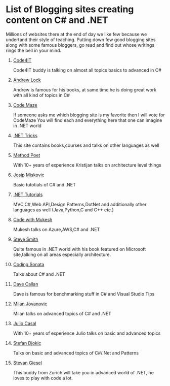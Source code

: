 # List of Blogging sites creating content on C# and .NET


Millions of websites there at the end of day we like few because we undertand their style of teaching. Putting down few good blogging sites along with some famous bloggers, go read and find out whose writings rings the bell in your mind.


1. [Code4IT](https://www.code4it.dev/)

	Code4IT buddy is talking on almost all topics basics to advanced in C#

2. [Andrew Lock](https://andrewlock.net/)

	Andrew is famous for his books, at same time he is doing great work with all kind of topics in C#

3. [Code Maze](https://code-maze.com/)

	If someone asks me which blogging site is my favorite then I will vote for CodeMaze
	You will find each and everything here that one can imagine in .NET world

4. [.NET Tricks](https://www.dotnettricks.com/)
	
	This site contains books,courses and talks on other languages as well

5. [Method Poet](https://methodpoet.com/)
	
	With 10+ years of experience Kristijan talks on architecture level things

6. [Josip Miskovic](https://josipmisko.com/)
	
	Basic tutotials of C# and .NET
		
7. [.NET Tutorials](https://dotnettutorials.net/)

	MVC,C#,Web API,Design Patterns,DotNet and additionally other languages as well (Java,Python,C and C++ etc.)

8. [Code with Mukesh](https://codewithmukesh.com)
	
	Mukesh talks on Azure,AWS,C# and .NET

9. [Steve Smith](https://ardalis.com/blog/)
	
	Quite famous in .NET world with his book featured on Microsoft site,talking on all areas especially architecture.

10. [Coding Sonata](https://codingsonata.com)
	
	Talks about C# and .NET 

11. [Dave Callan](https://davecallan.com)

	Dave is famous for benchmarking stuff in C# and Visual Studio Tips

13. [Milan Jovanovic](https://www.milanjovanovic.tech/)

	Milan talks on advanced topics of C# and .NET 

14. [Julio  Casal](https://juliocasal.com/)

    With 10+ years of experience Julio talks on basic and advanced topics

15. [Stefan Djokic](https://stefandjokic.tech/)

    Talks on basic and advanced topics of C#/.Net and Patterns 

16. [Stevan Giesel](https://steven-giesel.com/)

	This buddy from Zurich will take you in advanced world of .NET, he loves to play with code a lot.
